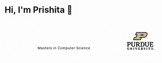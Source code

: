 # Hi, I'm Prishita 👋
<p align="center">
  <img src="/images/name.gif" />
</p>
<!--
**prishitakadam/prishitakadam** is a ✨ _special_ ✨ repository because its `README.md` (this file) appears on your GitHub profile.

Here are some ideas to get you started:

- 🔭 I’m currently working on ...
- 🌱 I’m currently learning ...
- 👯 I’m looking to collaborate on ...
- 🤔 I’m looking for help with ...
- 💬 Ask me about ...
- 📫 How to reach me: ...
- 😄 Pronouns: ...
- ⚡ Fun fact: ...
-->
[![Top Langs](https://github-readme-stats.vercel.app/api/top-langs/?username=prishitakadam&layout=compact)](https://github.com/prishitakadam/github-readme-stats)
![Prishita's GitHub stats](https://github-readme-stats.vercel.app/api?username=prishitakadam&show_icons=true&theme=radical)
